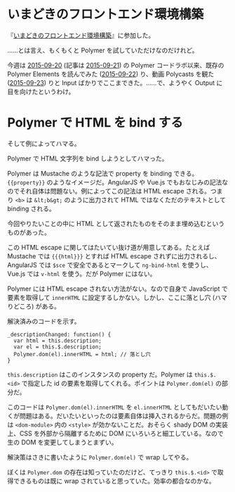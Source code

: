 # いまどきのフロントエンド環境構築

『[いまどきのフロントエンド環境構築](http://kfug.connpass.com/event/17849/)』に参加した。

……とは言え、もくもくと Polymer を試していただけなのだけれど。

今週は [2015-09-20][] (記事は [2015-09-21][]) の Polymer コードラボ以来、既存の Polymer Elements を読んでみた ([2015-09-22][]) り、動画 Polycasts を観た ([2015-09-23][]) りと Input ばかりでここまできた。……で、ようやく Output に目を向けたというわけ。

# Polymer で HTML を bind する

そして例によってハマる。

Polymer で HTML 文字列を bind しようとしてハマった。

Polymer は Mustache のような記法で property を binding できる。`{{property}}` のようなイメージだ。AngularJS や Vue.js でもおなじみの記法なのでそれ自体は問題ない。例によってこの記法は HTML escape される。つまり `<b>` は `&lt;b&gt;` のように出力されて HTML ではなくただのテキストとして binding される。

今回やりたいことの中に HTML として返されたものをそのまま埋め込むというものがあった。

この HTML escape に関してはたいてい抜け道が用意してある。たとえば Mustache では `{{{html}}}` とすれば HTML escape されずに出力されるし、AngularJS では `$sce` で安全であるとマークして `ng-bind-html` を使うし、Vue.js では `v-html` を使う。だが Polymer にはない。

Polymer には HTML escape されない方法がない。なので自身で JavaScript で要素を取得して `innerHTML` に設定するしかない。しかし、ここに落とし穴 (ハマりどころ) がある。

解決済みのコードを示す。

```
_descriptionChanged: function() {
  var html = this.description;
  var el = this.$.description;
  Polymer.dom(el).innerHTML = html; // 落とし穴
}
```

`this.description` はこのインスタンスの property だ。Polymer は `this.$.<id>` で指定した id の要素を取得してくれる。ポイントは `Polymer.dom(el)` の部分だ。

このコードは `Polymer.dom(el).innerHTML` を `el.innerHTML` としてもだいたい動くが問題はある。だいたいといったのは要素自体は挿入されるからだ。問題の例は `<dom-module>` 内の `<style>` が効かないことだ。おそらく shady DOM の実装上、CSS を外部から隔離するために DOM にいろいろと細工している。なので生の DOM を変更してしまうとまずい。

解決策はさきに書いたように `Polymer.dom(el)` で wrap してやる。

ぼくは `Polymer.dom` の存在は知っていたのだけど、てっきり `this.$.<id>` で取得できるものは既に wrap されていると思っていた。効率の都合なのかな。

[2015-09-20]: http://blog.bouzuya.net/2015/09/20/
[2015-09-21]: http://blog.bouzuya.net/2015/09/21/
[2015-09-22]: http://blog.bouzuya.net/2015/09/22/
[2015-09-23]: http://blog.bouzuya.net/2015/09/23/
